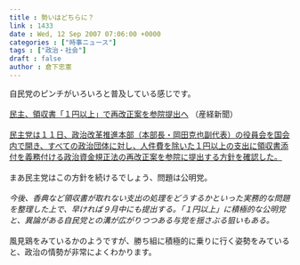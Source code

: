 ```yaml
---
title : 勢いはどちらに？
link : 1433
date : Wed, 12 Sep 2007 07:06:00 +0000
categories : ["時事ニュース"]
tags : ["政治・社会"]
draft : false
author : 倉下忠憲
---
```


自民党のピンチがいろいろと普及している感じです。<BR><BR><A HREF="http://www.sankei.co.jp/seiji/seikyoku/070911/skk070911008.htm" TARGET="_blank">民主、領収書「１円以上」で再改正案を参院提出へ</A> （産経新聞）<BR><BR><A HREF="http://www.sankei.co.jp/seiji/seikyoku/070911/skk070911008.htm" TARGET="_blank">民主党は１１日、政治改革推進本部（本部長・岡田克也副代表）の役員会を国会内で開き、すべての政治団体に対し、人件費を除いた１円以上の支出に領収書添付を義務付ける政治資金規正法の再改正案を参院に提出する方針を確認した。</A><BR><BR>まあ民主党はこの方針を続けるでしょう、問題は公明党。<BR><BR><I>今後、香典など領収書が取れない支出の処理をどうするかといった実務的な問題を整理した上で、早ければ９月中にも提出する。「１円以上」に積極的な公明党と、異論がある自民党との溝が広がりつつある与党を揺さぶる狙いもある。</I><BR><BR>風見鶏をみているかのようですが、勝ち組に積極的に乗りに行く姿勢をみていると、政治の情勢が非常によくわかります。<BR><BR><br><br>
